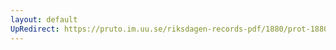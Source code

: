 ```yaml
---
layout: default
UpRedirect: https://pruto.im.uu.se/riksdagen-records-pdf/1880/prot-1880--fk--021/prot-1880--fk--021_018.pdf
---
```

